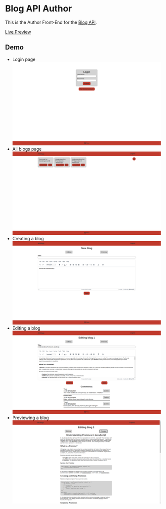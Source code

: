 # Blog API Author

This is the Author Front-End for the [Blog API](https://github.com/T0nci/odin-blog-api).

[Live Preview](https://odin-blog-author.vercel.app/)

## Demo

- Login page ![login page](./readme_assets/image-1.png)
- All blogs page ![all blogs page](./readme_assets/image-2.png)
- Creating a blog ![creating blog page](./readme_assets/image-3.png)
- Editing a blog ![editing blog page](./readme_assets/image-4.png)
- Previewing a blog ![previewing blog](./readme_assets/image-5.png)
